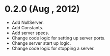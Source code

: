 0.2.0 (Aug  , 2012)
===================

* Add NullServer.
* Add Constants.
* Add server specs.
* Change code logic for setting up server ports.
* Change server start up logic.
* Change code logic for stopping a server.
